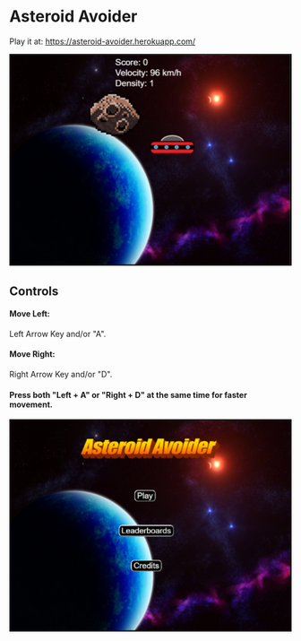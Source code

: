 # Asteroid Avoider

Play it at: https://asteroid-avoider.herokuapp.com/

![](screenshots/aagame.PNG)

## Controls

#### Move Left: 
Left Arrow Key and/or "A".

#### Move Right: 
Right Arrow Key and/or "D".

#### Press both "Left + A" or "Right + D" at the same time for faster movement.

![](screenshots/aamenu.PNG)

